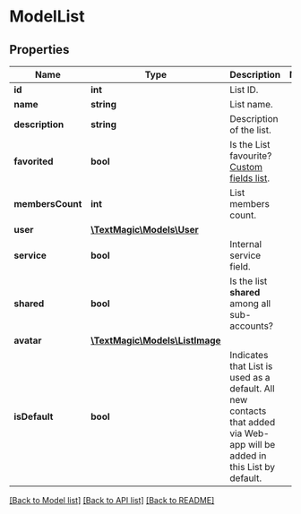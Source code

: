 # ModelList

## Properties
Name | Type | Description | Notes
------------ | ------------- | ------------- | -------------
**id** | **int** | List ID. | 
**name** | **string** | List name. | 
**description** | **string** | Description of the list. | 
**favorited** | **bool** | Is the List favourite? [Custom fields list](http://docs.textmagictesting.com/#operation/getFavourites). | 
**membersCount** | **int** | List members count. | 
**user** | [**\TextMagic\Models\User**](User.md) |  | 
**service** | **bool** | Internal service field. | 
**shared** | **bool** | Is the list **shared** among all sub-accounts? | 
**avatar** | [**\TextMagic\Models\ListImage**](ListImage.md) |  | 
**isDefault** | **bool** | Indicates that List is used as a default. All new contacts that added via Web-app will be added in this List by default. | 

[[Back to Model list]](../README.md#documentation-for-models) [[Back to API list]](../README.md#documentation-for-api-endpoints) [[Back to README]](../README.md)


